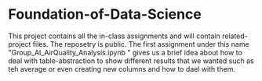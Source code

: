 # Foundation-of-Data-Science
This project contains all the in-class assignments and will contain related-project files. The reposetry is public. The first assignment under this name "Group_AI_AirQuality_Analysis.ipynb " gives us a brief idea about how to deal with table-abstraction to show different results that we wanted such as teh average or even creating new columns and how to dael with them.

